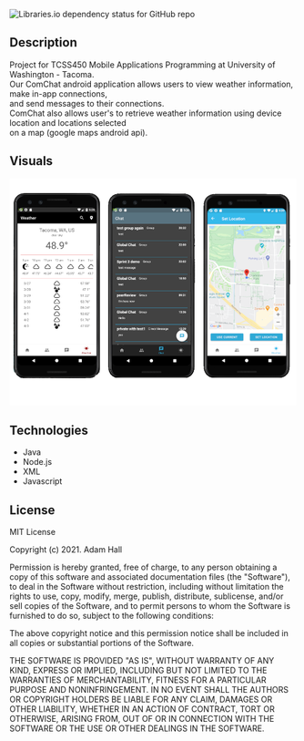 ![Libraries.io dependency status for GitHub repo](https://img.shields.io/badge/license-MIT_License-yellowgreen)

## Description
Project for TCSS450 Mobile Applications Programming at University of Washington - Tacoma. </br>
Our ComChat android application allows users to view weather information, make in-app connections,</br>
and send messages to their connections. </br>
ComChat also allows user's to retrieve weather information using device location and locations selected </br>
on a map (google maps android api). </br>

## **Visuals**
![screenshot](/androidSS.png)

## **Technologies**
* Java
* Node.js
* XML
* Javascript

## **License**
MIT License

Copyright (c) 2021. Adam Hall

Permission is hereby granted, free of charge, to any person obtaining a copy
of this software and associated documentation files (the "Software"), to deal
in the Software without restriction, including without limitation the rights
to use, copy, modify, merge, publish, distribute, sublicense, and/or sell
copies of the Software, and to permit persons to whom the Software is
furnished to do so, subject to the following conditions:

The above copyright notice and this permission notice shall be included in all
copies or substantial portions of the Software.

THE SOFTWARE IS PROVIDED "AS IS", WITHOUT WARRANTY OF ANY KIND, EXPRESS OR
IMPLIED, INCLUDING BUT NOT LIMITED TO THE WARRANTIES OF MERCHANTABILITY,
FITNESS FOR A PARTICULAR PURPOSE AND NONINFRINGEMENT. IN NO EVENT SHALL THE
AUTHORS OR COPYRIGHT HOLDERS BE LIABLE FOR ANY CLAIM, DAMAGES OR OTHER
LIABILITY, WHETHER IN AN ACTION OF CONTRACT, TORT OR OTHERWISE, ARISING FROM,
OUT OF OR IN CONNECTION WITH THE SOFTWARE OR THE USE OR OTHER DEALINGS IN THE
SOFTWARE.
